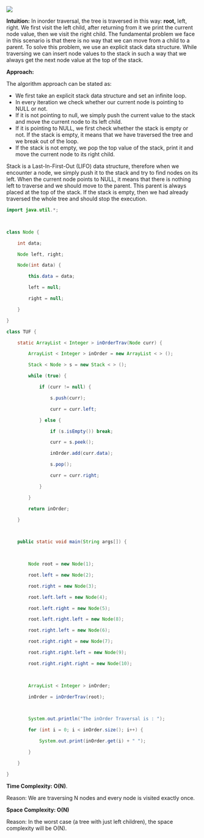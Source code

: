 ![](https://i.imgur.com/GHntXDk.png)




**Intuition:** In inorder traversal, the tree is traversed in this way: **root,** left, right. We first visit the left child, after returning from it we print the current node value, then we visit the right child. The fundamental problem we face in this scenario is that there is no way that we can move from a child to a parent. To solve this problem, we use an explicit stack data structure. While traversing we can insert node values to the stack in such a way that we always get the next node value at the top of the stack.

**Approach:** 

The algorithm approach can be stated as:

-   We first take an explicit stack data structure and set an infinite loop.
-   In every iteration we check whether our current node is pointing to NULL or not.
-   If it is not pointing to null, we simply push the current value to the stack and move the current node to its left child.
-   If it is pointing to NULL, we first check whether the stack is empty or not. If the stack is empty, it means that we have traversed the tree and we break out of the loop.
-   If the stack is not empty, we pop the top value of the stack, print it and move the current node to its right child.

Stack is a Last-In-First-Out (LIFO) data structure, therefore when we encounter a node, we simply push it to the stack and try to find nodes on its left. When the current node points to NULL, it means that there is nothing left to traverse and we should move to the parent. This parent is always placed at the top of the stack. If the stack is empty, then we had already traversed the whole tree and should stop the execution.


```java
import java.util.*;

  

class Node {

    int data;

    Node left, right;

    Node(int data) {

        this.data = data;

        left = null;

        right = null;

    }

}

class TUF {

    static ArrayList < Integer > inOrderTrav(Node curr) {

        ArrayList < Integer > inOrder = new ArrayList < > ();

        Stack < Node > s = new Stack < > ();

        while (true) {

            if (curr != null) {

                s.push(curr);

                curr = curr.left;

            } else {

                if (s.isEmpty()) break;

                curr = s.peek();

                inOrder.add(curr.data);

                s.pop();

                curr = curr.right;

            }

        }

        return inOrder;

    }

  

    public static void main(String args[]) {

  

        Node root = new Node(1);

        root.left = new Node(2);

        root.right = new Node(3);

        root.left.left = new Node(4);

        root.left.right = new Node(5);

        root.left.right.left = new Node(8);

        root.right.left = new Node(6);

        root.right.right = new Node(7);

        root.right.right.left = new Node(9);

        root.right.right.right = new Node(10);

  

        ArrayList < Integer > inOrder;

        inOrder = inOrderTrav(root);

  

        System.out.println("The inOrder Traversal is : ");

        for (int i = 0; i < inOrder.size(); i++) {

            System.out.print(inOrder.get(i) + " ");

        }

    }

}
```



**Time Complexity: O(N)**.

Reason: We are traversing N nodes and every node is visited exactly once.

**Space Complexity: O(N)**

Reason: In the worst case (a tree with just left children), the space complexity will be O(N).